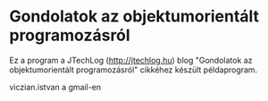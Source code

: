 Gondolatok az objektumorientált programozásról
==============================================

Ez a program a JTechLog (<http://jtechlog.hu>) blog "Gondolatok az objektumorientált programozásról" cikkéhez készült példaprogram.

viczian.istvan a gmail-en